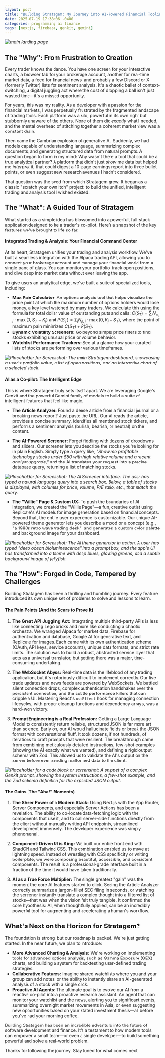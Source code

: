 ```yaml
---
layout: post
title: "Building Stratagem: My Journey into AI-Powered Financial Tooling"
date: 2025-07-19 17:38:06 -0400
categories: programming ai finance
tags: [nextjs, firebase, genkit, gemini]
---
```


*![main landing page](https://i.imgur.com/3aYtCbS.png)*

## The "Why": From Frustration to Creation

Every trader knows the dance. You have one screen for your interactive charts, a browser tab for your brokerage account, another for real-time market data, a feed for financial news, and probably a few Discord or X (formerly Twitter) lists for sentiment analysis. It's a chaotic ballet of context-switching, a digital juggling act where the cost of dropping a ball isn't just wasted time—it's a missed opportunity.

For years, this was my reality. As a developer with a passion for the financial markets, I was perpetually frustrated by the fragmented landscape of trading tools. Each platform was a silo, powerful in its own right but stubbornly unaware of the others. None of them did *exactly* what I needed, and the mental overhead of stitching together a coherent market view was a constant drain.

Then came the Cambrian explosion of generative AI. Suddenly, we had models capable of understanding language, summarizing complex documents, and generating structured data from natural prompts. A question began to form in my mind: Why wasn't there a tool that could be a true analytical partner? A platform that didn't just *show* me data but helped me *interpret* it, that could digest a 10-page earnings report into three bullet points, or even suggest new research avenues I hadn't considered.

That question was the seed from which Stratagem grew. It began as a classic "scratch your own itch" project: to build the unified, intelligent trading and analysis tool I wished existed.

## The "What": A Guided Tour of Stratagem

What started as a simple idea has blossomed into a powerful, full-stack application designed to be a trader's co-pilot. Here’s a snapshot of the key features we've brought to life so far.

#### Integrated Trading & Analysis: Your Financial Command Center

At its heart, Stratagem unifies your trading and analysis workflow. We've built a seamless integration with the Alpaca trading API, allowing you to connect your brokerage account and manage your financial world from a single pane of glass. You can monitor your portfolio, track open positions, and dive deep into market data without ever leaving the app.

To give users an analytical edge, we've built a suite of specialized tools, including:

* **Max Pain Calculator:** An options analysis tool that helps visualize the price point at which the maximum number of options holders would lose money, a key level watched by many traders. We calculate this using the formula for total dollar value of outstanding puts and calls: $C(S_T) = \sum_{i} N_{c,i} \cdot \max(0, S_T - K_i)$ and $P(S_T) = \sum_{j} N_{p,j} \cdot \max(0, K_j - S_T)$, where the point of maximum pain minimizes $C(S_T) + P(S_T)$.
* **Dynamic Volatility Screeners:** Go beyond simple price filters to find stocks exhibiting unusual price or volume behavior.
* **Watchlist Performance Trackers:** See at a glance how your curated lists of stocks are performing over various timeframes.

*![Placeholder for Screenshot: The main Stratagem dashboard, showcasing a user's portfolio value, a list of open positions, and an interactive chart of a selected stock.](https://i.imgur.com/759k8Pz.png)*

#### AI as a Co-pilot: The Intelligent Edge

This is where Stratagem truly sets itself apart. We are leveraging Google's Genkit and the powerful Gemini family of models to build a suite of intelligent features that feel like magic.

* **The Article Analyzer:** Found a dense article from a financial journal or a breaking news report? Just paste the URL. Our AI reads the article, provides a concise summary, identifies all mentioned stock tickers, and performs a sentiment analysis (bullish, bearish, or neutral) on the content.


* **The AI-Powered Screener:** Forget fiddling with dozens of dropdowns and sliders. Our screener lets you describe the stocks you're looking for in plain English. Simply type a query like, *"Show me profitable technology stocks under $50 with high relative volume and a recent analyst upgrade,"* and the AI translates your request into a precise database query, returning a list of matching stocks.

*![Placeholder for Screenshot: The AI Screener interface. The user has typed a natural language query into a search box. Below, a table of stocks is displayed, with columns for price, volume, P/E ratio, etc., that match the query.](https://i.imgur.com/r2kzlN8.png)*

* **The "Willie" Page & Custom UX:** To push the boundaries of AI integration, we created the "Willie Page"—a fun, creative outlet using Replicate's AI models for image generation based on financial concepts. Beyond that, the entire user experience is customizable. Our unique AI-powered theme generator lets you describe a mood or a concept (e.g., "a 1980s retro wave trading desk") and generates a custom color palette and background image for your dashboard.

*![Placeholder for Screenshot: The AI theme generator in action. A user has typed "deep ocean bioluminescence" into a prompt box, and the app's UI has transformed into a theme with deep blues, glowing greens, and a subtle background image of jellyfish.](https://i.imgur.com/YJD5FUG.png)*

## The "How": Forged in Code, Tempered by Challenges

Building Stratagem has been a thrilling and humbling journey. Every feature introduced its own unique set of problems to solve and lessons to learn.

#### The Pain Points (And the Scars to Prove It)

1.  **The Great API Juggling Act:** Integrating multiple third-party APIs is less like connecting Lego bricks and more like conducting a chaotic orchestra. We wrangled Alpaca for market data, Firebase for authentication and database, Google AI for generative text, and Replicate for images. Each came with its own authentication scheme (OAuth, API keys, service accounts), unique data formats, and strict rate limits. The solution was to build a robust, abstracted service layer that acts as a universal translator, but getting there was a major, time-consuming undertaking.

2.  **The WebSocket Abyss:** Real-time data is the lifeblood of any trading application, but it's notoriously difficult to implement correctly. Our live trade updates and news feeds are powered by WebSockets. We battled silent connection drops, complex authentication handshakes over the persistent connection, and the subtle performance killers that can cripple a UI. Mastering React's `useEffect` hook for managing connection lifecycles, with proper cleanup functions and dependency arrays, was a hard-won victory.

3.  **Prompt Engineering is a Real Profession:** Getting a Large Language Model to consistently return reliable, structured JSON is far more art than science. Early on, our AI would hallucinate fields or break the JSON format with conversational fluff. It took dozens, if not hundreds, of iterations to craft prompts that were resilient. The breakthrough came from combining meticulously detailed instructions, few-shot examples (showing the AI exactly what we wanted), and defining a rigid output schema with Zod. This allowed us to validate the AI's output on the server before ever sending malformed data to the client.

*![Placeholder for a code block or screenshot: A snippet of a complex Genkit prompt, showing the system instructions, a few-shot example, and the Zod schema definition for the expected JSON output.](https://i.imgur.com/qBAtcjq.png)*

#### The Gains (The "Aha!" Moments)

1.  **The Sheer Power of a Modern Stack:** Using Next.js with the App Router, Server Components, and especially Server Actions has been a revelation. The ability to co-locate data-fetching logic with the components that use it, and to call server-side functions directly from the client without manually writing API endpoints, streamlined development immensely. The developer experience was simply phenomenal.

2.  **Component-Driven UI is King:** We built our entire front end with ShadCN and Tailwind CSS. This combination enabled us to move at lightning speed. Instead of wrestling with CSS specificity or writing boilerplate, we were composing beautiful, accessible, and consistent components. The result is a professional-grade interface built in a fraction of the time it would have taken traditionally.

3.  **AI as a True Force Multiplier:** The single greatest "gain" was the moment the core AI features started to click. Seeing the Article Analyzer correctly summarize a jargon-filled SEC filing in seconds, or watching the screener instantly translate a complex thought into a filtered list of stocks—that was when the vision felt truly tangible. It confirmed the core hypothesis: AI, when thoughtfully applied, can be an incredibly powerful tool for augmenting and accelerating a human's workflow.

## What's Next on the Horizon for Stratagem?

The foundation is strong, but our roadmap is packed. We're just getting started. In the near future, we plan to introduce:

* **More Advanced Charting & Analysis:** We're working on implementing tools for advanced options analysis, such as Gamma Exposure (GEX) charts, and building a system for backtesting user-defined trading strategies.
* **Collaborative Features:** Imagine shared watchlists where you and your group can add notes, or the ability to instantly share an AI-generated analysis of a stock with a single click.
* **Proactive AI Agents:** The ultimate goal is to evolve our AI from a reactive co-pilot into a proactive research assistant. An agent that can monitor your watchlist and the news, alerting you to significant events, summarizing overnight market movements in Asia, or even suggesting new opportunities based on your stated investment thesis—all before you've had your morning coffee.

Building Stratagem has been an incredible adventure into the future of software development and finance. It’s a testament to how modern tools can empower a small team—or even a single developer—to build something powerful and solve a real-world problem.

Thanks for following the journey. Stay tuned for what comes next.